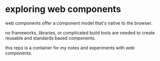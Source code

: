 # exploring web components

web components offer a component
model that's native to the browser.

no frameworks, libraries, or complicated
build tools are needed to create reusable
and standards based components.

this repo is a container for my notes
and experiments with web components.
